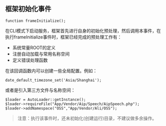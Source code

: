 框架初始化事件
------

```
function frameInitialize();
```

在CLI模式下启动服务，框架首先进行自身的初始化预处理，然后调用本事件，在执行frameInitialize事件时，框架已经完成的预处理工作有：

- 系统常量ROOT的定义
- 注册自动加载与常用名称空间
- 定义错误处理函数

在该回调函数内可以创建一些全局配置。例如：
```
date_default_timezone_set('Asia/Shanghai');
```
或者是引入第三方文件与名称空间：
```
$loader = AutoLoader::getInstance();
$loader->requireFile("App/Vendor/Aip/Speech/AipSpeech.php");
$loader->addNamespace("OSS","App/Vendor/Ali/OSS");
```

>注意：执行该事件时，还未初始化(创建运行)目录，不建议做多余操作。

